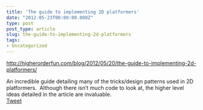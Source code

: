 ```yaml
---
title: 'The guide to implementing 2D platformers'
date: "2012-05-23T00:00:00.000Z"
type: post 
post_type: article
slug: the-guide-to-implementing-2d-platformers
tags: 
- Uncategorized
---
```

<a href="http://higherorderfun.com/blog/2012/05/20/the-guide-to-implementing-2d-platformers/" title="" target="">http://higherorderfun.com/blog/2012/05/20/the-guide-to-implementing-2d-platformers/</a> 

<div>
</div>

<div>
  An incredible guide detailing many of the tricks/design patterns used in 2D platformers. &nbsp;Although there isn&#8217;t much code to look at, the higher level ideas detailed in the article are invaluable.
</div>

<div style="">
  <a href="http://twitter.com/share" class="twitter-share-button" data-count="horizontal" data-text="The guide to implementing 2D platformers" data-url="http://brandontreb.com/the-guide-to-implementing-2d-platformers"  data-via="brandontreb" data-related="brandontreb:">Tweet</a>
</div>
